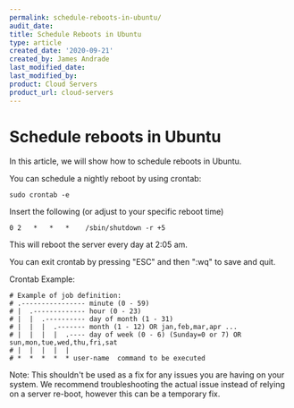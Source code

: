 ```yaml
---
permalink: schedule-reboots-in-ubuntu/
audit_date:
title: Schedule Reboots in Ubuntu
type: article
created_date: '2020-09-21'
created_by: James Andrade
last_modified_date:
last_modified_by:
product: Cloud Servers
product_url: cloud-servers
---
```


# Schedule reboots in Ubuntu

In this article, we will show how to schedule reboots in Ubuntu.

You can schedule a nightly reboot by using crontab:


```
sudo crontab -e
```
Insert the following (or adjust to your specific reboot time)

```
0 2   *   *   *    /sbin/shutdown -r +5
```
This will reboot the server every day at 2:05 am.

You can exit crontab by pressing "ESC" and then ":wq" to save and quit.

Crontab Example:

```
# Example of job definition:
# .---------------- minute (0 - 59)
# |  .------------- hour (0 - 23)
# |  |  .---------- day of month (1 - 31)
# |  |  |  .------- month (1 - 12) OR jan,feb,mar,apr ...
# |  |  |  |  .---- day of week (0 - 6) (Sunday=0 or 7) OR sun,mon,tue,wed,thu,fri,sat
# |  |  |  |  |
# *  *  *  *  * user-name  command to be executed
```

Note: This shouldn't be used as a fix for any issues you are having on your system. We recommend troubleshooting the actual issue instead of relying on a server re-boot, however this can be a temporary fix.
